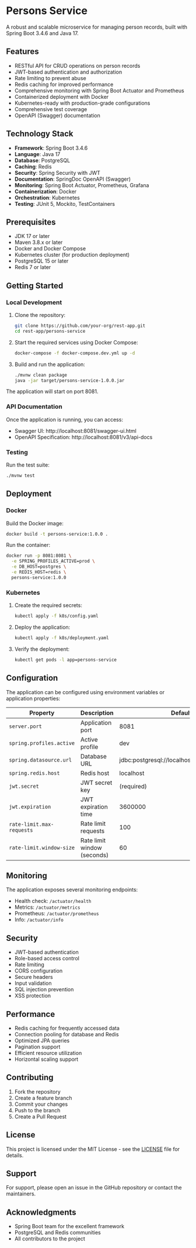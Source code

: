 # Persons Service

A robust and scalable microservice for managing person records, built with Spring Boot 3.4.6 and Java 17.

## Features

- RESTful API for CRUD operations on person records
- JWT-based authentication and authorization
- Rate limiting to prevent abuse
- Redis caching for improved performance
- Comprehensive monitoring with Spring Boot Actuator and Prometheus
- Containerized deployment with Docker
- Kubernetes-ready with production-grade configurations
- Comprehensive test coverage
- OpenAPI (Swagger) documentation

## Technology Stack

- **Framework**: Spring Boot 3.4.6
- **Language**: Java 17
- **Database**: PostgreSQL
- **Caching**: Redis
- **Security**: Spring Security with JWT
- **Documentation**: SpringDoc OpenAPI (Swagger)
- **Monitoring**: Spring Boot Actuator, Prometheus, Grafana
- **Containerization**: Docker
- **Orchestration**: Kubernetes
- **Testing**: JUnit 5, Mockito, TestContainers

## Prerequisites

- JDK 17 or later
- Maven 3.8.x or later
- Docker and Docker Compose
- Kubernetes cluster (for production deployment)
- PostgreSQL 15 or later
- Redis 7 or later

## Getting Started

### Local Development

1. Clone the repository:
   ```bash
   git clone https://github.com/your-org/rest-app.git
   cd rest-app/persons-service
   ```

2. Start the required services using Docker Compose:
   ```bash
   docker-compose -f docker-compose.dev.yml up -d
   ```

3. Build and run the application:
   ```bash
   ./mvnw clean package
   java -jar target/persons-service-1.0.0.jar
   ```

The application will start on port 8081.

### API Documentation

Once the application is running, you can access:
- Swagger UI: http://localhost:8081/swagger-ui.html
- OpenAPI Specification: http://localhost:8081/v3/api-docs

### Testing

Run the test suite:
```bash
./mvnw test
```

## Deployment

### Docker

Build the Docker image:
```bash
docker build -t persons-service:1.0.0 .
```

Run the container:
```bash
docker run -p 8081:8081 \
  -e SPRING_PROFILES_ACTIVE=prod \
  -e DB_HOST=postgres \
  -e REDIS_HOST=redis \
  persons-service:1.0.0
```

### Kubernetes

1. Create the required secrets:
   ```bash
   kubectl apply -f k8s/config.yaml
   ```

2. Deploy the application:
   ```bash
   kubectl apply -f k8s/deployment.yaml
   ```

3. Verify the deployment:
   ```bash
   kubectl get pods -l app=persons-service
   ```

## Configuration

The application can be configured using environment variables or application properties:

| Property | Description | Default |
|----------|-------------|---------|
| `server.port` | Application port | 8081 |
| `spring.profiles.active` | Active profile | dev |
| `spring.datasource.url` | Database URL | jdbc:postgresql://localhost:5432/persons_db |
| `spring.redis.host` | Redis host | localhost |
| `jwt.secret` | JWT secret key | (required) |
| `jwt.expiration` | JWT expiration time | 3600000 |
| `rate-limit.max-requests` | Rate limit requests | 100 |
| `rate-limit.window-size` | Rate limit window (seconds) | 60 |

## Monitoring

The application exposes several monitoring endpoints:

- Health check: `/actuator/health`
- Metrics: `/actuator/metrics`
- Prometheus: `/actuator/prometheus`
- Info: `/actuator/info`

## Security

- JWT-based authentication
- Role-based access control
- Rate limiting
- CORS configuration
- Secure headers
- Input validation
- SQL injection prevention
- XSS protection

## Performance

- Redis caching for frequently accessed data
- Connection pooling for database and Redis
- Optimized JPA queries
- Pagination support
- Efficient resource utilization
- Horizontal scaling support

## Contributing

1. Fork the repository
2. Create a feature branch
3. Commit your changes
4. Push to the branch
5. Create a Pull Request

## License

This project is licensed under the MIT License - see the [LICENSE](LICENSE) file for details.

## Support

For support, please open an issue in the GitHub repository or contact the maintainers.

## Acknowledgments

- Spring Boot team for the excellent framework
- PostgreSQL and Redis communities
- All contributors to the project
